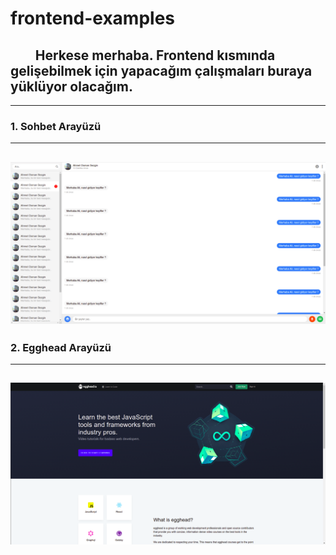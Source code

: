 # frontend-examples

## &nbsp; &nbsp; &nbsp; &nbsp; Herkese merhaba. Frontend kısmında gelişebilmek için yapacağım çalışmaları buraya yüklüyor olacağım. 
---
### 1. Sohbet Arayüzü
---
![Getting Started](./images/frontend-examples-1.png)
---
### 2. Egghead Arayüzü
---
![Getting Started](./images/frontend-examples-2.png)
---